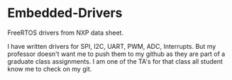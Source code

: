 # Embedded-Drivers
FreeRTOS drivers from NXP data sheet.

I have written drivers for SPI, I2C, UART, PWM, ADC, Interrupts. But my professor doesn't want me to push them to my github as they are part of a graduate class assignments. I am one of the TA's for that class all student know me to check on my git.
